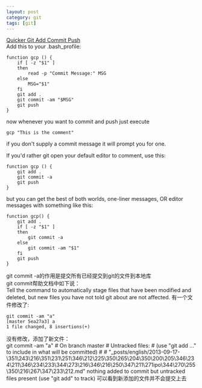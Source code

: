 ```yaml
---
layout: post
category: git 
tags: [git]
---
```

[Quicker Git Add Commit Push](https://coderwall.com/p/vej4iw)  
 Add this to your .bash_profile:

    function gcp () {
        if [ -z "$1" ]
        then
            read -p "Commit Message:" MSG
        else
            MSG="$1"
        fi
        git add .
        git commit -am "$MSG"
        git push
    }

now whenever you want to commit and push just execute

    gcp "This is the comment"

if you don't supply a commit message it will prompt you for one.  

If you'd rather git open your default editor to comment, use this:  

    function gcp () {
        git add .
        git commit -a
        git push
    }

but you can get the best of both worlds, one-liner messages, OR editor messages with something like this:

    function gcp() {
        git add .
        if [ -z "$1" ]
        then
            git commit -a
        else
            git commit -am "$1"
        fi
        git push
    }


git commit -a的作用是提交所有已经提交到git的文件到本地库  
git commit帮助文档中如下说：  
Tell the command to automatically stage files that have been modified and deleted, but new files you have not told git about are not affected.
有一个文件修改了:  

    git commit -am "a"
    [master 5ea27a3] a
    1 file changed, 8 insertions(+)

没有修改，添加了新文件：  
    git commit -am "a"
    # On branch master
    # Untracked files:
    #   (use "git add <file>..." to include in what will be committed)
    #
    #	"_posts/english/2013-09-17-\351\243\216\351\231\251\346\212\225\350\265\204\350\200\205\346\234\211\346\234\233\344\273\216\346\216\250\347\211\271ipo\344\270\255\350\216\267\347\233\212.md"
    nothing added to commit but untracked files present (use "git add" to track)
可以看到新添加的文件并不会提交上去
